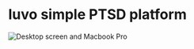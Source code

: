 # Iuvo simple PTSD platform
![Desktop screen and Macbook Pro](https://github.com/Mahmoud46/Iuvo_simple_ptsd_platform/assets/81241007/5d8aad8f-94ab-4e96-a1b3-38e77d665812)

